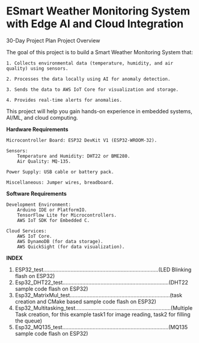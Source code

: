 # ESmart Weather Monitoring System with Edge AI and Cloud Integration
30-Day Project Plan
Project Overview

The goal of this project is to build a Smart Weather Monitoring System that:
   
    1. Collects environmental data (temperature, humidity, and air quality) using sensors.
    
    2. Processes the data locally using AI for anomaly detection.
    
    3. Sends the data to AWS IoT Core for visualization and storage.
    
    4. Provides real-time alerts for anomalies.

This project will help you gain hands-on experience in embedded systems, AI/ML, and cloud computing.

**Hardware Requirements**
    
    Microcontroller Board: ESP32 DevKit V1 (ESP32-WROOM-32).
    
    Sensors:
        Temperature and Humidity: DHT22 or BME280.
        Air Quality: MQ-135.
    
    Power Supply: USB cable or battery pack.
    
    Miscellaneous: Jumper wires, breadboard.

**Software Requirements**

    Development Environment:
        Arduino IDE or PlatformIO.
        TensorFlow Lite for Microcontrollers.
        AWS IoT SDK for Embedded C.

    Cloud Services:
        AWS IoT Core.
        AWS DynamoDB (for data storage).
        AWS QuickSight (for data visualization).

**INDEX**

1. ESP32_test............................................................................(LED Blinking flash on ESP32)
2. Esp32_DHT22_test......................................................................(DHT22 sample code flash on ESP32)
3. Esp32_MatrixMul_test..................................................................(task creation and CMake based sample code flash on ESP32)
4. Esp32_Multitasking_test...............................................................(Multiple Task creation, for this example task1 for image reading, task2 for filling the queue)
5. Esp32_MQ135_test......................................................................(MQ135 sample code flash on ESP32)
